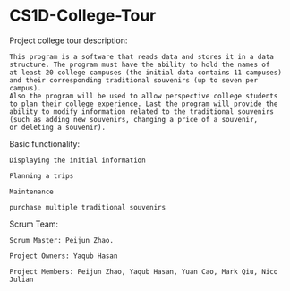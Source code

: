 # CS1D-College-Tour
Project college tour description:

	This program is a software that reads data and stores it in a data 
	structure. The program must have the ability to hold the names of
	at least 20 college campuses (the initial data contains 11 campuses)
	and their corresponding	traditional souvenirs (up to seven per campus).
	Also the program will be used to allow perspective college students 
	to plan their college experience. Last the program will provide the
	ability to modify information related to the traditional souvenirs
	(such as adding new souvenirs, changing a price of a souvenir,
	or deleting a souvenir).

Basic functionality:

	Displaying the initial information 
	
	Planning a trips
	
	Maintenance
	
	purchase multiple traditional souvenirs
	
Scrum Team:

	Scrum Master: Peijun Zhao.

	Project Owners: Yaqub Hasan

	Project Members: Peijun Zhao, Yaqub Hasan, Yuan Cao, Mark Qiu, Nico Julian
